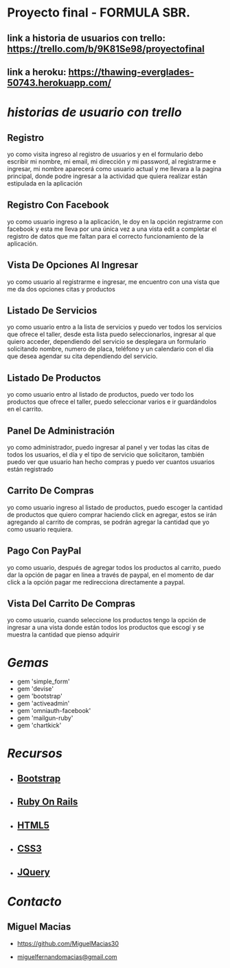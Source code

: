 # Proyecto final - FORMULA SBR.

## link a historia de usuarios con trello: https://trello.com/b/9K81Se98/proyectofinal

## link a heroku: https://thawing-everglades-50743.herokuapp.com/

# ***historias de usuario con trello***



## Registro

yo como visita ingreso al registro de usuarios y en el formulario       debo escribir mi nombre, mi email, mi dirección y mi password, al       registrarme e ingresar, mi nombre aparecerá como usuario actual y me    llevara a la pagina principal, donde podre ingresar a la actividad      que quiera realizar están estipulada en la aplicación

## Registro Con Facebook
yo como usuario ingreso a la aplicación, le doy en la opción registrarme con facebook y esta me lleva por una única vez a una vista edit a completar el registro de datos que me faltan para el correcto funcionamiento de la aplicación.

## Vista De Opciones Al Ingresar

yo como usuario al registrarme e ingresar, me encuentro con una vista    que me da dos opciones citas y productos

## Listado De Servicios
yo como usuario entro a la lista de servicios y  puedo ver todos los servicios que ofrece el taller,  desde esta lista puedo seleccionarlos, ingresar al que quiero acceder, dependiendo del servicio se desplegara un formulario solicitando nombre, numero de placa, teléfono  y un calendario con el día que desea agendar su cita dependiendo del servicio.

## Listado De Productos
yo como usuario entro al listado de productos, puedo ver todo los productos que ofrece el taller, puedo seleccionar varios e ir guardándolos en el carrito.

## Panel De Administración
yo como administrador, puedo ingresar al panel y ver todas las citas de todos los usuarios, el día y el tipo de servicio que solicitaron, también puedo ver que usuario han hecho compras y puedo ver cuantos usuarios están registrado

## Carrito De Compras
yo como usuario ingreso al listado de productos, puedo escoger la cantidad de productos que quiero comprar haciendo click en agregar, estos se irán agregando al carrito de compras, se podrán agregar la cantidad que yo como usuario requiera.

## Pago Con PayPal
yo como usuario, después de agregar todos los productos al carrito, puedo dar la opción de pagar en linea a través de paypal, en el momento de dar click a la opción pagar me redirecciona directamente a paypal.

## Vista Del Carrito De Compras
yo como usuario, cuando seleccione los productos tengo la opción de ingresar a una vista donde están todos los productos que escogí y se muestra la cantidad que pienso adquirir


# ***Gemas***

 - gem 'simple_form'
 - gem 'devise'
 - gem 'bootstrap'
 - gem 'activeadmin'
 - gem 'omniauth-facebook'
 - gem 'mailgun-ruby'
 - gem 'chartkick'


# ***Recursos***

 - ##  [Bootstrap](https://getbootstrap.com/)
 - ## [Ruby On Rails](https://rubyonrails.org/)



 - ## [HTML5](https://www.w3schools.com/html/)
 - ## [CSS3](https://www.w3schools.com/css/)



 - ## [JQuery](https://jquery.com/)

 # ***Contacto***

 ## Miguel Macias

  - https://github.com/MiguelMacias30

  - miguelfernandomacias@gmail.com
